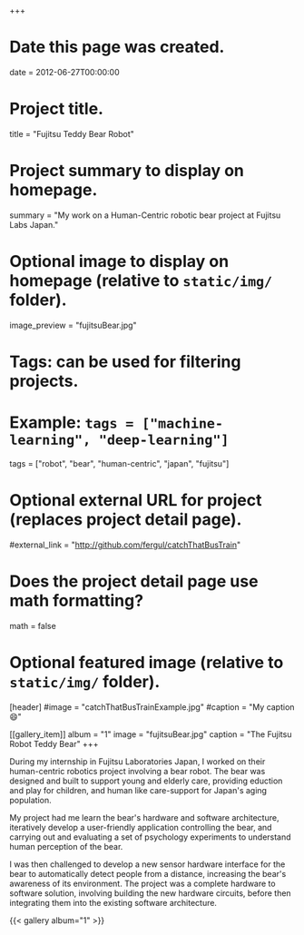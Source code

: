 +++
# Date this page was created.
date = 2012-06-27T00:00:00

# Project title.
title = "Fujitsu Teddy Bear Robot"

# Project summary to display on homepage.
summary = "My work on a Human-Centric robotic bear project at Fujitsu Labs Japan."

# Optional image to display on homepage (relative to `static/img/` folder).
image_preview = "fujitsuBear.jpg"

# Tags: can be used for filtering projects.
# Example: `tags = ["machine-learning", "deep-learning"]`
tags = ["robot", "bear", "human-centric", "japan", "fujitsu"]

# Optional external URL for project (replaces project detail page).
#external_link = "http://github.com/fergul/catchThatBusTrain"

# Does the project detail page use math formatting?
math = false

# Optional featured image (relative to `static/img/` folder).
[header]
#image = "catchThatBusTrainExample.jpg"
#caption = "My caption :smile:"

[[gallery_item]]
album = "1"
image = "fujitsuBear.jpg"
caption = "The Fujitsu Robot Teddy Bear"
+++

During my internship in Fujitsu Laboratories Japan, I worked on their human-centric robotics project involving a bear robot. The bear was designed and built to support young and elderly care, providing eduction and play for children, and human like care-support for Japan's aging population.

My project had me learn the bear's hardware and software architecture, iteratively develop a user-friendly application controlling the bear, and carrying out and evaluating a set of psychology experiments to understand human perception of the bear.

I was then challenged to develop a new sensor hardware interface for the bear to automatically detect people from a distance, increasing the bear's awareness of its environment. The project was a complete hardware to software solution, involving building the new hardware circuits, before then integrating them into the existing software architecture.

{{< gallery album="1" >}}